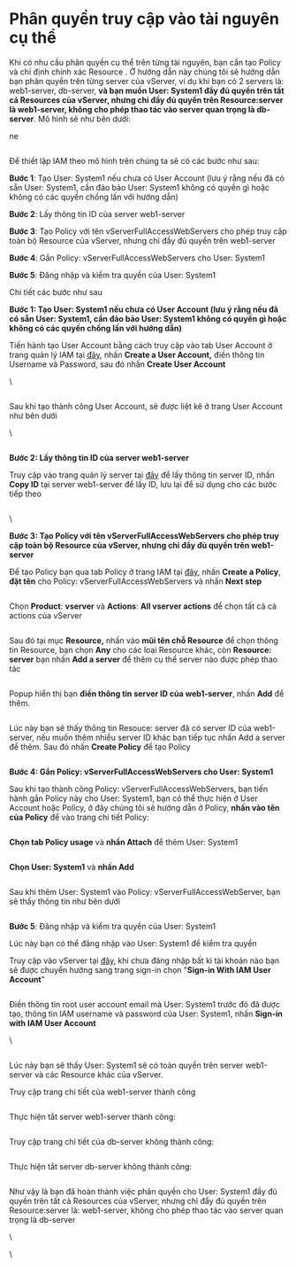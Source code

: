 # Phân quyền truy cập vào tài nguyên cụ thể

Khi có nhu cầu phân quyền cụ thể trên từng tài nguyên, bạn cần tạo Policy và chỉ định chính xác Resource . Ở hướng dẫn này chúng tôi sẽ hướng dẫn bạn phân quyền trên từng server của vServer, ví dụ khi bạn có 2 servers là: web1-server, db-server, **và bạn muốn User: System1 đầy đủ quyền trên tất cả Resources của vServer, nhưng chỉ đầy đủ quyền trên Resource:server là web1-server, không cho phép thao tác vào server quan trọng là db-server**. Mô hình sẽ như bên dưới:

ne

<figure><img src="https://docs.vngcloud.vn/download/attachments/59805265/iam-specific-resource.drawio.png?version=1&#x26;modificationDate=1689155977000&#x26;api=v2" alt=""><figcaption></figcaption></figure>

Để thiết lập IAM theo mô hình trên chúng ta sẽ có các bước như sau:

**Bước 1**: Tạo User: System1 nếu chưa có User Account (lưu ý rằng nếu đã có sẵn User: System1, cần đảo bảo User: System1 không có quyền gì hoặc không có các quyền chồng lấn với hướng dẫn)

**Bước 2**: Lấy thông tin ID của server web1-server

**Bước 3**: Tạo Policy với tên vServerFullAccessWebServers cho phép truy cập toàn bộ Resource của vServer, nhưng chỉ đầy đủ quyền trên web1-server

**Bước 4**: Gắn Policy: vServerFullAccessWebServers cho User: System1

**Bước 5**: Đăng nhập và kiểm tra quyền của User: System1

Chi tiết các bước như sau

**Bước 1: Tạo User: System1 nếu chưa có User Account (lưu ý rằng nếu đã có sẵn User: System1, cần đảo bảo User: System1 không có quyền gì hoặc không có các quyền chồng lấn với hướng dẫn)**

Tiến hành tạo User Account bằng cách truy cập vào tab User Account ở trang quản lý IAM tại [đây](https://hcm-3.console.vngcloud.vn/iam/user-accounts), nhấn **Create a User Account,** điền thông tin Username và Password, sau đó nhấn **Create User Account**&#x20;

\


<figure><img src="https://docs.vngcloud.vn/download/attachments/59805265/image2023-7-12_15-18-33.png?version=1&#x26;modificationDate=1689149914000&#x26;api=v2" alt=""><figcaption></figcaption></figure>

Sau khi tạo thành công User Account, sẽ được liệt kê ở trang User Account như bên dưới

\


<figure><img src="https://docs.vngcloud.vn/download/attachments/59805265/image2023-7-12_15-19-37.png?version=1&#x26;modificationDate=1689149978000&#x26;api=v2" alt=""><figcaption></figcaption></figure>

**Bước 2: Lấy thông tin ID của server web1-server**

Truy cập vào trang quản lý server tại [đây](https://hcm-3.console.vngcloud.vn/vserver/v-server/cloud-server) để lấy thông tin server ID, nhấn **Copy ID** tại server web1-server để lấy ID, lưu lại để sử dụng cho các bước tiếp theo

<figure><img src="https://docs.vngcloud.vn/download/attachments/59805265/image2023-7-12_16-25-13.png?version=1&#x26;modificationDate=1689153913000&#x26;api=v2" alt=""><figcaption></figcaption></figure>

\


**Bước 3: Tạo Policy với tên vServerFullAccessWebServers cho phép truy cập toàn bộ Resource của vServer, nhưng chỉ đầy đủ quyền trên web1-server**

Để tạo Policy bạn qua tab Policy ở trang IAM tại [đây](https://hcm-3.console.vngcloud.vn/iam/policies), nhấn **Create a Policy**, **đặt tên** cho Policy: vServerFullAccessWebServers và nhấn **Next step**

<figure><img src="https://docs.vngcloud.vn/download/attachments/59805265/image2023-7-12_15-22-45.png?version=1&#x26;modificationDate=1689150166000&#x26;api=v2" alt=""><figcaption></figcaption></figure>

Chọn **Product**: **vserver** và **Actions**: **All vserver actions** để chọn tất cả cả actions của vServer

<figure><img src="https://docs.vngcloud.vn/download/attachments/59805265/image2023-7-12_15-24-23.png?version=1&#x26;modificationDate=1689150264000&#x26;api=v2" alt=""><figcaption></figcaption></figure>

Sau đó tại mục **Resource,** nhấn vào **mũi tên chỗ Resource** để chọn thông tin Resource, bạn chọn **Any** cho các loại Resource khác, còn **Resource: server** bạn nhấn **Add a server** để thêm cụ thể server nào được phép thao tác

<figure><img src="https://docs.vngcloud.vn/download/attachments/59805265/image2023-7-12_15-36-37.png?version=1&#x26;modificationDate=1689150998000&#x26;api=v2" alt=""><figcaption></figcaption></figure>

Popup hiển thị bạn **điền thông tin server ID của web1-server**, nhấn **Add** để thêm.

<figure><img src="https://docs.vngcloud.vn/download/attachments/59805265/image2023-7-12_15-37-46.png?version=1&#x26;modificationDate=1689151067000&#x26;api=v2" alt=""><figcaption></figcaption></figure>

Lúc này bạn sẽ thấy thông tin Resouce: server đã có server ID của web1-server, nếu muốn thêm nhiều server ID khác bạn tiếp tục nhấn Add a server để thêm. Sau đó nhấn **Create Policy** để tạo Policy

<figure><img src="https://docs.vngcloud.vn/download/attachments/59805265/image2023-7-12_15-39-6.png?version=1&#x26;modificationDate=1689151146000&#x26;api=v2" alt=""><figcaption></figcaption></figure>

**Bước 4: Gắn Policy: vServerFullAccessWebServers cho User: System1**

Sau khi tạo thành công Policy: vServerFullAccessWebServers, bạn tiến hành gắn Policy này cho User: System1, bạn có thể thực hiện ở User Account hoặc Policy, ở đây chúng tôi sẽ hướng dẫn ở Policy, **nhấn vào tên của Policy** để vào trang chi tiết Policy:

<figure><img src="https://docs.vngcloud.vn/download/attachments/59805265/image2023-7-12_15-46-16.png?version=1&#x26;modificationDate=1689151576000&#x26;api=v2" alt=""><figcaption></figcaption></figure>

**Chọn tab Policy usage** và **nhấn Attach** để thêm User: System1

<figure><img src="https://docs.vngcloud.vn/download/attachments/59805265/image2023-7-12_15-46-46.png?version=1&#x26;modificationDate=1689151607000&#x26;api=v2" alt=""><figcaption></figcaption></figure>

**Chọn User: System1** và **nhấn Add**

<figure><img src="https://docs.vngcloud.vn/download/attachments/59805265/image2023-7-12_15-48-3.png?version=1&#x26;modificationDate=1689151684000&#x26;api=v2" alt=""><figcaption></figcaption></figure>

Sau khi thêm User: System1 vào Policy: vServerFullAccessWebServer, bạn sẽ thấy thông tin như bên dưới

<figure><img src="https://docs.vngcloud.vn/download/attachments/59805265/image2023-7-12_15-49-17.png?version=1&#x26;modificationDate=1689151758000&#x26;api=v2" alt=""><figcaption></figcaption></figure>

**Bước 5**: Đăng nhập và kiểm tra quyền của User: System1

Lúc này bạn có thể đăng nhập vào User: System1 để kiểm tra quyền

Truy cập vào vServer tại [đây](https://hcm-3.console.vngcloud.vn/vserver/v-server/cloud-server), khi chưa đăng nhập bất kì tài khoản nào bạn sẽ được chuyển hướng sang trang sign-in chọn "**Sign-in With IAM User Account**"

<figure><img src="https://docs.vngcloud.vn/download/attachments/59805265/image2023-7-12_13-48-49.png?version=1&#x26;modificationDate=1689151919000&#x26;api=v2" alt=""><figcaption></figcaption></figure>

Điền thông tin root user account email mà User: System1 trước đó đã được tạo, thông tin IAM username và password của User: System1, nhấn **Sign-in with IAM User Account**

\


<figure><img src="https://docs.vngcloud.vn/download/attachments/59805265/image2023-7-12_15-56-13.png?version=1&#x26;modificationDate=1689152174000&#x26;api=v2" alt=""><figcaption></figcaption></figure>

Lúc này bạn sẽ thấy User: System1 sẽ có toàn quyền trên server web1-server và các Resource khác của vServer.

Truy cập trang chi tiết của web1-server thành công

<figure><img src="https://docs.vngcloud.vn/download/attachments/59805265/image2023-7-12_15-58-35.png?version=1&#x26;modificationDate=1689152316000&#x26;api=v2" alt=""><figcaption></figcaption></figure>

Thực hiện tắt server web1-server thành công:

<figure><img src="https://docs.vngcloud.vn/download/attachments/59805265/image2023-7-12_15-59-35.png?version=1&#x26;modificationDate=1689152376000&#x26;api=v2" alt=""><figcaption></figcaption></figure>

Truy cập trang chi tiết của db-server không thành công:

<figure><img src="https://docs.vngcloud.vn/download/attachments/59805265/image2023-7-12_16-0-35.png?version=1&#x26;modificationDate=1689152436000&#x26;api=v2" alt=""><figcaption></figcaption></figure>

Thực hiện tắt server db-server không thành công:

<figure><img src="https://docs.vngcloud.vn/download/attachments/59805265/image2023-7-12_16-1-28.png?version=1&#x26;modificationDate=1689152489000&#x26;api=v2" alt=""><figcaption></figcaption></figure>

Như vậy là bạn đã hoàn thành việc phân quyền cho User: System1 đầy đủ quyền trên tất cả Resources của vServer, nhưng chỉ đẩy đủ quyền trên Resource:server là: web1-server, không cho phép thao tác vào server quan trọng là db-server

\


\
